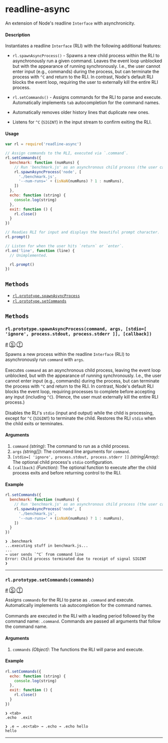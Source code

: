 # readline-async

An extension of Node's readline `Interface` with asynchronicity.
#### Description

Instantiates a readline `Interface` (RLI) with the following additional features:

- `rl.spawnAsyncProcess()` - Spawns a new child process within the RLI to asynchronously run a given command. Leaves the event loop unblocked but with the appearance of running synchronously. I.e., the user cannot enter input (e.g., commands) during the process, but can terminate the process with `^C` and return to the RLI. In contrast, Node's default RLI blocks the event loop, requiring the user to externally kill the entire RLI process.

- `rl.setCommands()` - Assigns commands for the RLI to parse and execute. Automatically implements `tab` autocompletion for the command names.

- Automatically removes older history lines that duplicate new ones.

- Listens for `^C` (`SIGINT`) in the input stream to confirm exiting the RLI.

#### Usage
```javascript
var rl = require('readline-async')

// Assign commands to the RLI, executed via `.command`.
rl.setCommands({
  benchmark: function (numRuns) {
    // Run 'benchmark.js' as an asynchronous child process (the user can terminate).
    rl.spawnAsyncProcess('node', [
      './benchmark.js',
      '--num-runs=' + (isNaN(numRuns) ? 1 : numRuns),
    ])
  },
  echo: function (string) {
    console.log(string)
  },
  exit: function () {
    rl.close()
  }
})

// Readies RLI for input and displays the beautiful prompt character.
rl.prompt()

// Listen for when the user hits `return` or `enter`.
rl.on('line', function (line) {
  // Unimplemented.

  rl.prompt()
})
```

<!-- div class="toc-container" -->

<!-- div -->

## `Methods`
* <a href="#rl-prototype-spawnAsyncProcess">`rl.prototype.spawnAsyncProcess`</a>
* <a href="#rl-prototype-setCommands">`rl.prototype.setCommands`</a>

<!-- /div -->

<!-- /div -->

<!-- div class="doc-container" -->

<!-- div -->

## `Methods`

<!-- div -->

### <a id="rl-prototype-spawnAsyncProcess"></a>`rl.prototype.spawnAsyncProcess(command, args, [stdio=[ 'ignore', process.stdout, process.stderr ]], [callback])`
<a href="#rl-prototype-spawnAsyncProcess">#</a> [&#x24C8;](https://github.com/DannyNemer/readline-async/blob/master/readline-async.js#L100 "View in source") [&#x24C9;][1]

Spawns a new process within the readline `Interface` (RLI) to asynchronously run `command` with `args`.
<br>
<br>
Executes `command` as an asynchronous child process, leaving the event loop unblocked, but with the appearance of running synchronously. I.e., the user cannot enter input (e.g., commands) during the process, but can terminate the process with `^C` and return to the RLI. In contrast, Node's default RLI blocks the event loop, requiring processes to complete before accepting any input (including `^C`). (Hence, the user must externally kill the entire RLI process.)
<br>
<br>
Disables the RLI's `stdio` (input and output) while the child is processing, except for `^C` (`SIGINT`) to terminate the child. Restores the RLI `stdio` when the child exits or terminates.

#### Arguments
1. `command` *(string)*: The command to run as a child process.
2. `args` *(string&#91;&#93;)*: The command line arguments for `command`.
3. `[stdio=[ 'ignore', process.stdout, process.stderr ]]` *(string|Array)*: The optional child process's `stdio` configuration.
4. `[callback]` *(Function)*: The optional function to execute after the child process exits and before returning control to the RLI.

#### Example
```js
rl.setCommands({
  benchmark: function (numRuns) {
    // Run 'benchmark.js' as an asynchronous child process (the user can terminate).
    rl.spawnAsyncProcess('node', [
      './benchmark.js',
      '--num-runs=' + (isNaN(numRuns) ? 1 : numRuns),
    ])
  }
})
```
```
❯ .benchmark
...executing stuff in benchmark.js...
...
→ user sends `^C` from command line
Error: Child process terminated due to receipt of signal SIGINT
❯
```
* * *

<!-- /div -->

<!-- div -->

### <a id="rl-prototype-setCommands"></a>`rl.prototype.setCommands(commands)`
<a href="#rl-prototype-setCommands">#</a> [&#x24C8;](https://github.com/DannyNemer/readline-async/blob/master/readline-async.js#L194 "View in source") [&#x24C9;][1]

Assigns `commands` for the RLI to parse as `.command` and execute. Automatically implements `tab` autocompletion for the command names.
<br>
<br>
Commands are executed in the RLI with a leading period followed by the command name: `.command`. Commands are passed all arguments that follow the command name.

#### Arguments
1. `commands` *(Object)*: The functions the RLI will parse and execute.

#### Example
```js
rl.setCommands({
  echo: function (string) {
    console.log(string)
  },
  exit: function () {
    rl.close()
  }
})
```
```
❯ <tab>
.echo  .exit

❯ .e → .ec<tab> → .echo → .echo hello
hello
```
* * *

<!-- /div -->

<!-- /div -->

<!-- /div -->

 [1]: #methods "Jump back to the TOC."
